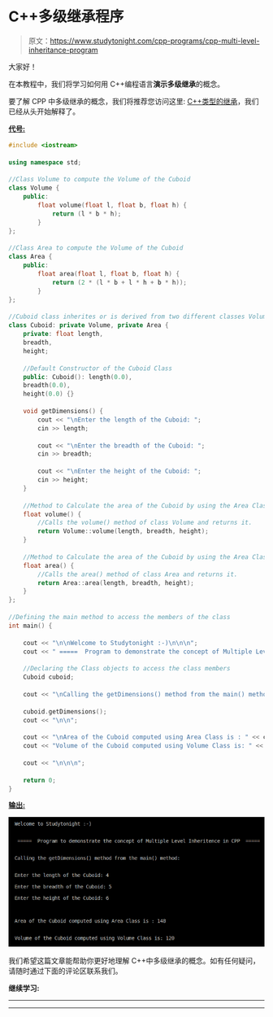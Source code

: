 # C++多级继承程序

> 原文：<https://www.studytonight.com/cpp-programs/cpp-multi-level-inheritance-program>

大家好！

在本教程中，我们将学习如何用 C++编程语言**演示多级继承**的概念。

要了解 CPP 中多级继承的概念，我们将推荐您访问这里: [C++类型的继承](https://www.studytonight.com/cpp/types-of-inheritance.php)，我们已经从头开始解释了。

<u>**代号:**</u>

```cpp
#include <iostream>

using namespace std;

//Class Volume to compute the Volume of the Cuboid
class Volume {
    public:
        float volume(float l, float b, float h) {
            return (l * b * h);
        }
};

//Class Area to compute the Volume of the Cuboid
class Area {
    public:
        float area(float l, float b, float h) {
            return (2 * (l * b + l * h + b * h));
        }
};

//Cuboid class inherites or is derived from two different classes Volume and Area.
class Cuboid: private Volume, private Area {
    private: float length,
    breadth,
    height;

    //Default Constructor of the Cuboid Class
    public: Cuboid(): length(0.0),
    breadth(0.0),
    height(0.0) {}

    void getDimensions() {
        cout << "\nEnter the length of the Cuboid: ";
        cin >> length;

        cout << "\nEnter the breadth of the Cuboid: ";
        cin >> breadth;

        cout << "\nEnter the height of the Cuboid: ";
        cin >> height;
    }

    //Method to Calculate the area of the Cuboid by using the Area Class
    float volume() {
        //Calls the volume() method of class Volume and returns it.
        return Volume::volume(length, breadth, height);
    }

    //Method to Calculate the area of the Cuboid by using the Area Class
    float area() {
        //Calls the area() method of class Area and returns it.
        return Area::area(length, breadth, height);
    }
};

//Defining the main method to access the members of the class
int main() {

    cout << "\n\nWelcome to Studytonight :-)\n\n\n";
    cout << " =====  Program to demonstrate the concept of Multiple Level Inheritence in CPP  ===== \n\n";

    //Declaring the Class objects to access the class members
    Cuboid cuboid;

    cout << "\nCalling the getDimensions() method from the main() method:\n\n";

    cuboid.getDimensions();
    cout << "\n\n";

    cout << "\nArea of the Cuboid computed using Area Class is : " << cuboid.area() << "\n\n\n";
    cout << "Volume of the Cuboid computed using Volume Class is: " << cuboid.volume();

    cout << "\n\n\n";

    return 0;
}
```

<u>**输出:**</u>

![C++ multi level inheritence](img/e123e33aaad525cfb958fc1baf243130.png)

我们希望这篇文章能帮助你更好地理解 C++中多级继承的概念。如有任何疑问，请随时通过下面的评论区联系我们。

**继续学习:**

* * *

* * *